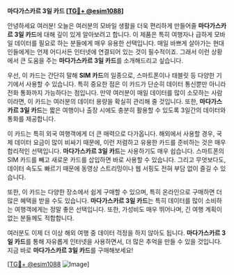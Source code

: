 **마다가스카르 3일 카드 [[TG💪+ @esim1088](https://t.me/s/esim1088)]**

안녕하세요 여러분! 오늘은 여러분의 모바일 생활을 더욱 편리하게 만들어줄 **마다가스카르 3일 카드**에 대해 깊이 있게 알아보려고 합니다. 이 제품은 특히 여행자나 급하게 모바일 데이터를 필요로 하는 분들에게 매우 유용한 선택입니다. 매일 바쁘게 살아가는 현대인들에게는 언제 어디서든 인터넷에 연결되어 있는 것이 필수적이죠. 그래서 이런 상황에서 큰 도움을 주는 **마다가스카르 3일 카드**를 소개해드리고 싶습니다.

우선, 이 카드는 간단히 말해 **SIM 카드**의 일종으로, 스마트폰이나 태블릿 등 다양한 기기에서 사용할 수 있습니다. 특히 중요한 점은 이 카드가 단순히 데이터 통신뿐만 아니라 전화 통화까지 가능하다는 점입니다. 만약 여러분이 매일 데이터를 많이 소모하는 사람이라면, 이 카드는 여러분의 데이터 용량을 확실히 관리해 줄 것입니다. 또한, **마다가스카르 3일 카드**는 짧은 여행이나 출장 시에도 충분히 활용할 수 있도록 3일간의 데이터와 통화를 제공합니다. 

이 카드는 특히 외국 여행객에게 더 큰 매력으로 다가옵니다. 해외에서 사용할 경우, 국제 데이터 요금이 많이 비싸기 때문에, 이런 저렴하고 유용한 카드를 준비하는 것은 매우 합리적인 선택입니다. **마다가스카르 3일 카드**는 사용하기도 매우 쉽습니다. 스마트폰의 SIM 카드를 빼고 새로운 카드를 삽입하면 바로 사용할 수 있습니다. 그리고 무엇보다도, 데이터 속도도 빠르기 때문에 동영상 스트리밍이나 웹 서핑도 전혀 부담 없이 즐길 수 있습니다.

또한, 이 카드는 다양한 장소에서 쉽게 구매할 수 있으며, 특히 온라인으로 구매하면 더 많은 혜택을 받을 수도 있습니다. **마다가스카르 3일 카드**는 특히 데이터를 많이 소비하는 여행객에게는 정말 좋은 선택입니다. 또한, 가성비도 매우 뛰어나며, 긴 여행 계획이 없는 분들께도 적합합니다. 

여러분도 이제 더 이상 해외 여행 중 데이터 걱정을 하지 않아도 됩니다. **마다가스카르 3일 카드**를 통해 자유롭게 인터넷을 사용하면서, 더 많은 추억을 만들 수 있을 것입니다. 지금 바로 **마다가스카르 3일 카드**를 구매해보세요!

[[TG💪+ @esim1088](https://t.me/s/esim1088) ![Image](https://i.postimg.cc/Y0z9fWf4/image.png)]